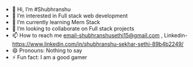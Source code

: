 - 👋 Hi, I’m  #Shubhranshu
- 👀 I’m interested in Full stack web development
- 🌱 I’m currently learning Mern Stack
- 💞️ I’m looking to collaborate on Full stack projects
- 📫 How to reach me email-shubhranshusethi15@gmail.com , Linkedin-https://www.linkedin.com/in/shubhranshu-sekhar-sethi-89b4b2249/
- 😄 Pronouns: Nothing to say
- ⚡ Fun fact: I am a good gamer

<!---
Shubhranshu6370/Shubhranshu6370 is a ✨ special ✨ repository because its `README.md` (this file) appears on your GitHub profile.
You can click the Preview link to take a look at your changes.
--->
